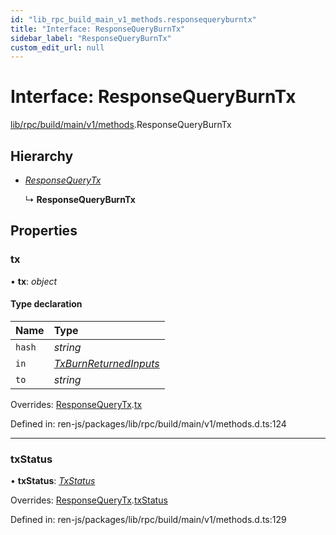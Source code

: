 ```yaml
---
id: "lib_rpc_build_main_v1_methods.responsequeryburntx"
title: "Interface: ResponseQueryBurnTx"
sidebar_label: "ResponseQueryBurnTx"
custom_edit_url: null
---
```


# Interface: ResponseQueryBurnTx

[lib/rpc/build/main/v1/methods](../modules/lib_rpc_build_main_v1_methods.md).ResponseQueryBurnTx

## Hierarchy

- [*ResponseQueryTx*](lib_rpc_build_main_v1_methods.responsequerytx.md)

  ↳ **ResponseQueryBurnTx**

## Properties

### tx

• **tx**: *object*

#### Type declaration

| Name | Type |
| :------ | :------ |
| `hash` | *string* |
| `in` | [*TxBurnReturnedInputs*](../modules/lib_rpc_build_main_v1_transaction.md#txburnreturnedinputs) |
| `to` | *string* |

Overrides: [ResponseQueryTx](lib_rpc_build_main_v1_methods.responsequerytx.md).[tx](lib_rpc_build_main_v1_methods.responsequerytx.md#tx)

Defined in: ren-js/packages/lib/rpc/build/main/v1/methods.d.ts:124

___

### txStatus

• **txStatus**: [*TxStatus*](../enums/lib_interfaces_build_main_types.txstatus.md)

Overrides: [ResponseQueryTx](lib_rpc_build_main_v1_methods.responsequerytx.md).[txStatus](lib_rpc_build_main_v1_methods.responsequerytx.md#txstatus)

Defined in: ren-js/packages/lib/rpc/build/main/v1/methods.d.ts:129
